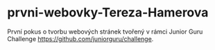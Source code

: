 # prvni-webovky-Tereza-Hamerova
První pokus o tvorbu webových stránek tvořený v rámci Junior Guru Challenge  https://github.com/juniorguru/challenge. 
